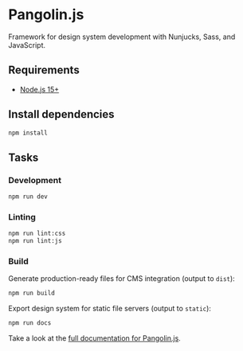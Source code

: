 # Pangolin.js

Framework for design system development with Nunjucks, Sass, and JavaScript.

## Requirements

* [Node.js 15+](https://nodejs.org)

## Install dependencies

```bash
npm install
```

## Tasks

### Development

```bash
npm run dev
```

### Linting

```bash
npm run lint:css
npm run lint:js
```

### Build

Generate production-ready files for CMS integration (output to `dist`):

```bash
npm run build
```

Export design system for static file servers (output to `static`):

```bash
npm run docs
```

Take a look at the [full documentation for Pangolin.js](https://pangolinjs.org).
